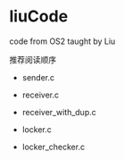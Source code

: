# liuCode

code from OS2 taught by Liu


推荐阅读顺序


- sender.c
- receiver.c
- receiver_with_dup.c

- locker.c
- locker_checker.c
